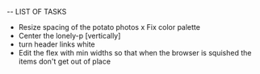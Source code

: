 -- LIST OF TASKS
- Resize spacing of the potato photos
x Fix color palette
- Center the lonely-p [vertically]
- turn header links white
- Edit the flex with min widths so that when the browser is squished the items don't get out of place